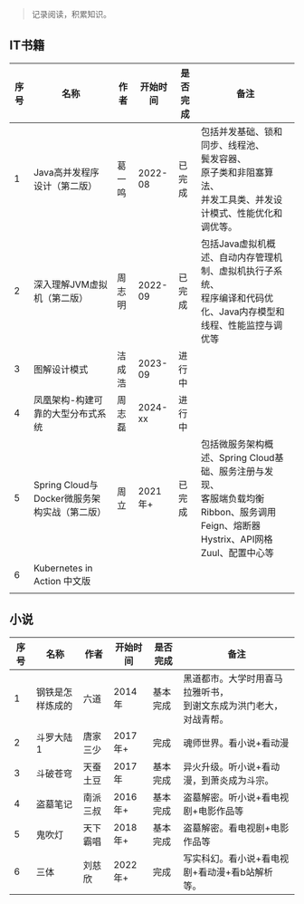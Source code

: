> 记录阅读，积累知识。

## IT书籍


| 序号 | 名称                                         | 作者   | 开始时间 | 是否完成 | 备注                                                                                                                                    |
| ---- | -------------------------------------------- | ------ | -------- | -------- | --------------------------------------------------------------------------------------------------------------------------------------- |
| 1    | Java高并发程序设计（第二版）                 | 葛一鸣 | 2022-08  | 已完成   | 包括并发基础、锁和同步、线程池、<br />鬓发容器、<br />原子类和非阻塞算法、<br />并发工具类、并发设计模式、性能优化和调优等。            |
| 2    | 深入理解JVM虚拟机（第二版）                  | 周志明 | 2022-09  | 已完成   | 包括Java虚拟机概述、自动内存管理机制、虚拟机执行子系统、<br />程序编译和代码优化、Java内存模型和线程、性能监控与调优等                  |
| 3    | 图解设计模式                                 | 洁成浩 | 2023-09  | 进行中   |                                                                                                                                         |
| 4    | 凤凰架构-构建可靠的大型分布式系统            | 周志磊 | 2024-xx  | 进行中   |                                                                                                                                         |
| 5    | Spring Cloud与Docker微服务架构实战（第二版） | 周立   | 2021年+  | 已完成   | 包括微服务架构概述、Spring Cloud基础、服务注册与发现、<br />客服端负载均衡Ribbon、服务调用Feign、熔断器Hystrix、API网格Zuul、配置中心等 |
| 6    | Kubernetes in Action 中文版                  |        |          |          |                                                                                                                                         |
|      |                                              |        |          |          |                                                                                                                                         |

## 小说


| 序号 | 名称             | 作者     | 开始时间 | 是否完成 | 备注                                                                   |
| ---- | ---------------- | -------- | -------- | -------- | ---------------------------------------------------------------------- |
| 1    | 钢铁是怎样炼成的 | 六道     | 2014年   | 基本完成 | 黑道都市。大学时用喜马拉雅听书，<br />到谢文东成为洪门老大，对战青帮。 |
| 2    | 斗罗大陆1        | 唐家三少 | 2017年+  | 完成     | 魂师世界。看小说+看动漫                                                |
| 3    | 斗破苍穹         | 天蚕土豆 | 2017年   | 基本完成 | 异火升级。听小说+看动漫，到萧炎成为斗宗。                              |
| 4    | 盗墓笔记         | 南派三叔 | 2016年+  | 基本完成 | 盗墓解密。听小说+看电视剧+电影作品等                                   |
| 5    | 鬼吹灯           | 天下霸唱 | 2018年+  | 基本完成 | 盗墓解密。看电视剧+电影作品等                                          |
| 6    | 三体             | 刘慈欣   | 2022年+  | 完成     | 写实科幻。看小说+看电视剧+看动漫+看b站解析等。                         |
